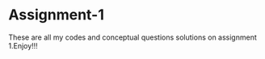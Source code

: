 # Assignment-1


These are all my codes and conceptual questions solutions on assignment 1.Enjoy!!!
